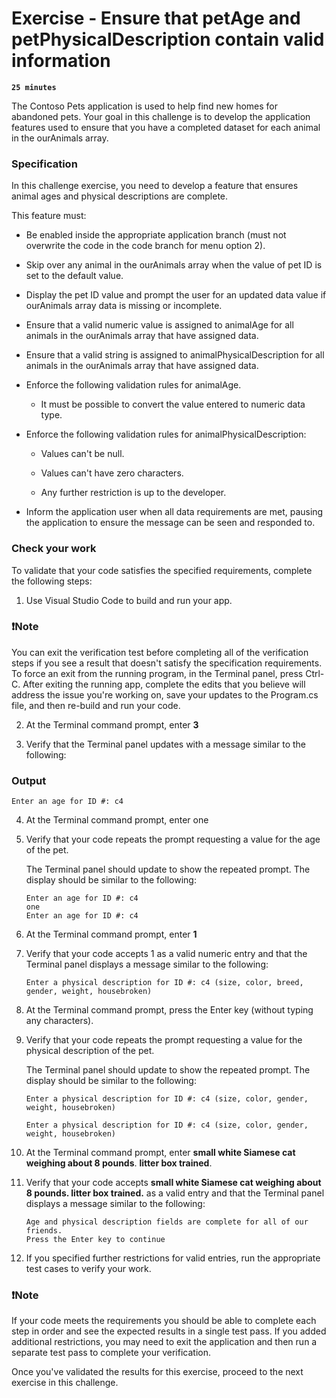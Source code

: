 # Exercise - Ensure that petAge and petPhysicalDescription contain valid information


**`25 minutes`**

The Contoso Pets application is used to help find new homes for abandoned pets. Your goal in this challenge is to develop the application features used to ensure that you have a completed dataset for each animal in the ourAnimals array.

### Specification

In this challenge exercise, you need to develop a feature that ensures animal ages and physical descriptions are complete.

This feature must:

- Be enabled inside the appropriate application branch (must not overwrite the code in the code branch for menu option 2).

- Skip over any animal in the ourAnimals array when the value of pet ID is set to the default value.

- Display the pet ID value and prompt the user for an updated data value if ourAnimals array data is missing or incomplete.

- Ensure that a valid numeric value is assigned to animalAge for all animals in the ourAnimals array that have assigned data.

- Ensure that a valid string is assigned to animalPhysicalDescription for all animals in the ourAnimals array that have assigned data.

- Enforce the following validation rules for animalAge.

    - It must be possible to convert the value entered to numeric data type.

- Enforce the following validation rules for animalPhysicalDescription:

    - Values can't be null.
    
    - Values can't have zero characters.
    
    - Any further restriction is up to the developer.

- Inform the application user when all data requirements are met, pausing the application to ensure the message can be seen and responded to.

### Check your work

To validate that your code satisfies the specified requirements, complete the following steps:

1. Use Visual Studio Code to build and run your app.

### ❗Note

You can exit the verification test before completing all of the verification steps if you see a result that doesn't satisfy the specification requirements. To force an exit from the running program, in the Terminal panel, press Ctrl-C. After exiting the running app, complete the edits that you believe will address the issue you're working on, save your updates to the Program.cs file, and then re-build and run your code.

2. At the Terminal command prompt, enter **3**

3. Verify that the Terminal panel updates with a message similar to the following:


### Output

```
Enter an age for ID #: c4
```

4. At the Terminal command prompt, enter one

5. Verify that your code repeats the prompt requesting a value for the age of the pet.

    The Terminal panel should update to show the repeated prompt. The display should be similar to the following:

    ```
    Enter an age for ID #: c4
    one
    Enter an age for ID #: c4
    ```

6. At the Terminal command prompt, enter **1**

7. Verify that your code accepts 1 as a valid numeric entry and that the Terminal panel displays a message similar to the following:

    ```
    Enter a physical description for ID #: c4 (size, color, breed, gender, weight, housebroken)
    ```

8. At the Terminal command prompt, press the Enter key (without typing any characters).

9. Verify that your code repeats the prompt requesting a value for the physical description of the pet.

    The Terminal panel should update to show the repeated prompt. The display should be similar to the following:

    ```
    Enter a physical description for ID #: c4 (size, color, gender, weight, housebroken)

    Enter a physical description for ID #: c4 (size, color, gender, weight, housebroken)
    ```

10. At the Terminal command prompt, enter **small white Siamese cat weighing about 8 pounds**. **litter box trained**.

11. Verify that your code accepts **small white Siamese cat weighing about 8 pounds. litter box trained.** as a valid entry and that the Terminal panel displays a message similar to the following:


    ```
    Age and physical description fields are complete for all of our friends. 
    Press the Enter key to continue
    ```


12. If you specified further restrictions for valid entries, run the appropriate test cases to verify your work.

### ❗Note

If your code meets the requirements you should be able to complete each step in order and see the expected results in a single test pass. If you added additional restrictions, you may need to exit the application and then run a separate test pass to complete your verification.

Once you've validated the results for this exercise, proceed to the next exercise in this challenge.

